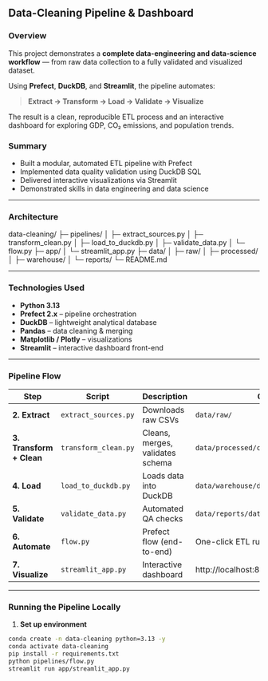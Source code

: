 ## **Data-Cleaning Pipeline & Dashboard**

### **Overview**
This project demonstrates a **complete data-engineering and data-science workflow** — from raw data collection to a fully validated and visualized dataset.

Using **Prefect**, **DuckDB**, and **Streamlit**, the pipeline automates:
> **Extract → Transform → Load → Validate → Visualize**

The result is a clean, reproducible ETL process and an interactive dashboard for exploring GDP, CO₂ emissions, and population trends.

### **Summary**
* Built a modular, automated ETL pipeline with Prefect
* Implemented data quality validation using DuckDB SQL
* Delivered interactive visualizations via Streamlit
* Demonstrated skills in data engineering and data science

---

### **Architecture**

data-cleaning/
├─ pipelines/
│ ├─ extract_sources.py
│ ├─ transform_clean.py
│ ├─ load_to_duckdb.py
│ ├─ validate_data.py
│ └─ flow.py
├─ app/
│ └─ streamlit_app.py
├─ data/
│ ├─ raw/
│ ├─ processed/
│ ├─ warehouse/
│ └─ reports/
└─ README.md


---

### **Technologies Used**
- **Python 3.13**
- **Prefect 2.x** – pipeline orchestration  
- **DuckDB** – lightweight analytical database  
- **Pandas** – data cleaning & merging  
- **Matplotlib / Plotly** – visualizations  
- **Streamlit** – interactive dashboard front-end  

---

### **Pipeline Flow**

| Step | Script | Description | Output |
|------|---------|-------------|---------|
| **2. Extract** | `extract_sources.py` | Downloads raw CSVs | `data/raw/` |
| **3. Transform + Clean** | `transform_clean.py` | Cleans, merges, validates schema | `data/processed/clean_data.csv` |
| **4. Load** | `load_to_duckdb.py` | Loads data into DuckDB | `data/warehouse/data-cleaning.duckdb` |
| **5. Validate** | `validate_data.py` | Automated QA checks | `data/reports/data_quality_summary.txt` |
| **6. Automate** | `flow.py` | Prefect flow (end-to-end) | One-click ETL run |
| **7. Visualize** | `streamlit_app.py` | Interactive dashboard | http://localhost:8501 |

---

### **Running the Pipeline Locally**

1. **Set up environment**
```bash
conda create -n data-cleaning python=3.13 -y
conda activate data-cleaning
pip install -r requirements.txt
python pipelines/flow.py
streamlit run app/streamlit_app.py
